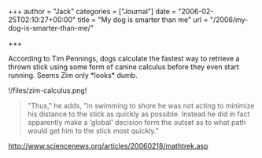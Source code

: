 +++
author = "Jack"
categories = ["Journal"]
date = "2006-02-25T02:10:27+00:00"
title = "My dog is smarter than me"
url = "/2006/my-dog-is-smarter-than-me/"

+++

According to Tim Pennings, dogs calculate the fastest way to retrieve a thrown stick using some form of canine calculus before they even start running. Seems Zim only \*looks\* dumb. 

!/files/zim-calculus.png!

> "Thus," he adds, "in swimming to shore he was not acting to minimize his distance to the stick as quickly as possible. Instead he did in fact apparently make a &#8216;global' decision form the outset as to what path would get him to the stick most quickly." 

<http://www.sciencenews.org/articles/20060218/mathtrek.asp>